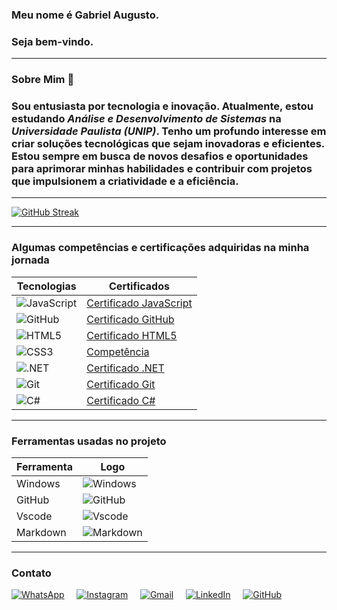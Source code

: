 ### Meu nome é Gabriel Augusto.
### Seja bem-vindo.

---

### Sobre Mim 📝

### Sou entusiasta por tecnologia e inovação. Atualmente, estou estudando *Análise e Desenvolvimento de Sistemas* na *Universidade Paulista (UNIP)*. Tenho um profundo interesse em criar soluções tecnológicas que sejam inovadoras e eficientes. Estou sempre em busca de novos desafios e oportunidades para aprimorar minhas habilidades e contribuir com projetos que impulsionem a criatividade e a eficiência.

---

[![GitHub Streak](https://streak-stats.demolab.com?user=Gabriel-Augusto-ads&theme=highcontrast&hide_border=falso)](https://git.io/streak-stats)

---

### Algumas competências e certificações adquiridas na minha jornada

| Tecnologias | Certificados |
|-------------|--------------|
| ![JavaScript](https://img.shields.io/badge/JavaScript-F7DF1E?style=for-the-badge&logo=javascript&logoColor=black) | [Certificado JavaScript](https://plataforma.refatorando.com.br/certificado/?cert-nonce=c83b8e0b2b&token=a3gxVDhybW5DWXBReTFqVVpzUS9DZz09) |
| ![GitHub](https://img.shields.io/badge/GitHub-100000?style=for-the-badge&logo=github&logoColor=white) | [Certificado GitHub](https://hermes.dio.me/certificates/cover/PRUBOBHQ.jpg) |
| ![HTML5](https://img.shields.io/badge/HTML5-E34F26?style=for-the-badge&logo=html5&logoColor=white) | [Certificado HTML5](https://plataforma.refatorando.com.br/certificado/?cert-nonce=26b6b342e0&token=MGUwYTBIb1FCSnBaN2RFVHhkcGF1dz09) |
| ![CSS3](https://img.shields.io/badge/CSS3-1572B6?style=for-the-badge&logo=css3&logoColor=white) |  [Competência](#)|
| ![.NET](https://img.shields.io/badge/.NET-5C2D91?style=for-the-badge&logo=.net&logoColor=white) | [Certificado .NET](https://hermes.dio.me/certificates/cover/BHPJ2DZ0.jpg) |
| ![Git](https://img.shields.io/badge/GIT-E44C30?style=for-the-badge&logo=git&logoColor=white) | [Certificado Git](https://hermes.dio.me/certificates/cover/PRUBOBHQ.jpg) |
| ![C#](https://img.shields.io/badge/C%23-0078D4?style=for-the-badge&logo=c-sharp&logoColor=white) | [Certificado C#](https://hermes.dio.me/certificates/cover/77ISIGXK.jpg) |

---
### Ferramentas usadas no projeto 

|  Ferramenta      | Logo                                                                                   |
|------------|-----------------------------------------------------------------------------------------|
| Windows    | ![Windows](https://img.shields.io/badge/Windows-000?style=for-the-badge&logo=windows&logoColor=2CA5E0) |
| GitHub     | ![GitHub](https://img.shields.io/badge/GitHub-100000?style=for-the-badge&logo=github&logoColor=white) |
| Vscode     | ![Vscode](https://img.shields.io/badge/Vscode-000?style=for-the-badge&logo=visual-studio-code&logoColor=white) |
| Markdown   | ![Markdown](https://img.shields.io/badge/Markdown-000?style=for-the-badge&logo=markdown) |

---
  
### Contato

[![WhatsApp](https://img.shields.io/badge/WhatsApp-25D366?style=for-the-badge&logo=whatsapp&logoColor=white&logoWidth=20&labelColor=black&shape=round)](https://wa.me/5516992153271)
&nbsp;&nbsp;&nbsp;
[![Instagram](https://img.shields.io/badge/Instagram-E4405F?style=for-the-badge&logo=instagram&logoColor=white&logoWidth=20&labelColor=black&shape=round)](https://www.instagram.com/gabrielllaugusto/)
&nbsp;&nbsp;&nbsp;
[![Gmail](https://img.shields.io/badge/Gmail-333333?style=for-the-badge&logo=gmail&logoColor=white&logoWidth=20&labelColor=black&shape=round)](mailto:g.augusto46hr@gmail.com)
&nbsp;&nbsp;&nbsp;
[![LinkedIn](https://img.shields.io/badge/LinkedIn-0077B5?style=for-the-badge&logo=linkedin&logoColor=white&logoWidth=20&labelColor=black&shape=round)](https://www.linkedin.com/in/gabriel-augusto-ads/)
&nbsp;&nbsp;&nbsp;
[![GitHub](https://img.shields.io/badge/GitHub-100000?style=for-the-badge&logo=github&logoColor=white&logoWidth=20&labelColor=black&shape=round)](https://github.com/Gabriel-Augusto-ads)


